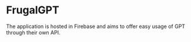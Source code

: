# FrugalGPT
The application is hosted in Firebase and aims to offer easy usage of GPT through their own API.
